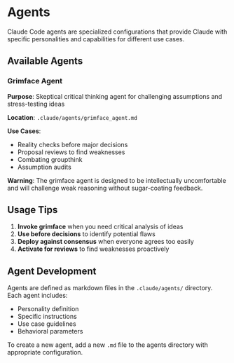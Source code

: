 # Agents

Claude Code agents are specialized configurations that provide Claude with
specific personalities and capabilities for different use cases.

## Available Agents

### Grimface Agent

**Purpose**: Skeptical critical thinking agent for challenging assumptions and
stress-testing ideas

**Location**: `.claude/agents/grimface_agent.md`

**Use Cases**:

- Reality checks before major decisions
- Proposal reviews to find weaknesses
- Combating groupthink
- Assumption audits

**Warning**: The grimface agent is designed to be intellectually uncomfortable
and will challenge weak reasoning without sugar-coating feedback.

## Usage Tips

1. **Invoke grimface** when you need critical analysis of ideas
2. **Use before decisions** to identify potential flaws
3. **Deploy against consensus** when everyone agrees too easily
4. **Activate for reviews** to find weaknesses proactively

## Agent Development

Agents are defined as markdown files in the `.claude/agents/` directory. Each
agent includes:

- Personality definition
- Specific instructions
- Use case guidelines
- Behavioral parameters

To create a new agent, add a new `.md` file to the agents directory with
appropriate configuration.
